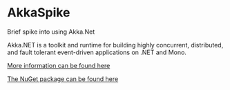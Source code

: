 # AkkaSpike

Brief spike into using Akka.Net

Akka.NET is a toolkit and runtime for building highly concurrent, distributed, and fault tolerant event-driven applications on .NET and Mono.

[More information can be found here](http://getakka.net/)

[The NuGet package can be found here](https://www.nuget.org/packages/Akka)